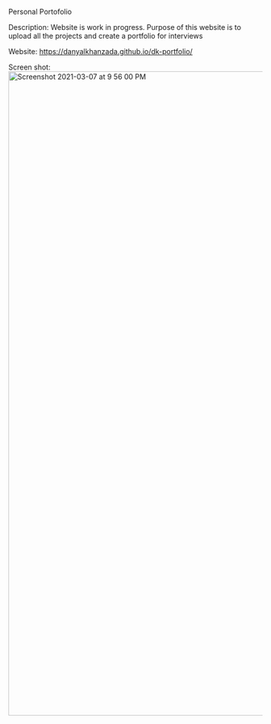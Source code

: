 Personal Portofolio

Description:
Website is work in progress. Purpose of this website is to upload all the projects and create a portfolio for interviews

Website:
https://danyalkhanzada.github.io/dk-portfolio/

Screen shot:
<img width="1277" alt="Screenshot 2021-03-07 at 9 56 00 PM" src="https://user-images.githubusercontent.com/78877585/110268586-e9883200-7f8f-11eb-9ea0-1ddb49c2640c.png">



